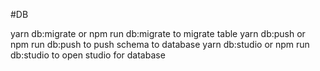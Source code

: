 #DB

yarn db:migrate or npm run db:migrate to migrate table
yarn db:push or npm run db:push  to push schema to database
yarn db:studio or npm run db:studio to open studio for database


